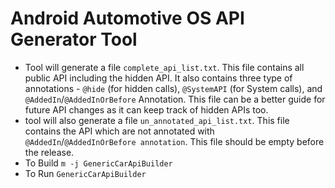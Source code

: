 <!--
  Copyright (C) 2022 The Android Open Source Project

  Licensed under the Apache License, Version 2.0 (the "License");
  you may not use this file except in compliance with the License.
  You may obtain a copy of the License at

       http://www.apache.org/licenses/LICENSE-2.0

  Unless required by applicable law or agreed to in writing, software
  distributed under the License is distributed on an "AS IS" BASIS,
  WITHOUT WARRANTIES OR CONDITIONS OF ANY KIND, either express or implied.
  See the License for the specific language governing permissions and
  limitations under the License
  -->

# Android Automotive OS API Generator Tool

* Tool will generate a file `complete_api_list.txt`. This file contains
  all public API including the hidden API. It also contains three type
  of annotations - `@hide` (for hidden calls), `@SystemAPI` (for System
  calls), and `@AddedIn`/`@AddedInOrBefore` Annotation. This file can be a
  better guide for future API changes as it can keep track of hidden
  APIs too.
* tool will also generate a file `un_annotated_api_list.txt`. This file
  contains the API which are not annotated with
  `@AddedIn`/`@AddedInOrBefore annotation`. This file should be empty before
  the release.
* To Build `m -j GenericCarApiBuilder`
* To Run `GenericCarApiBuilder`

